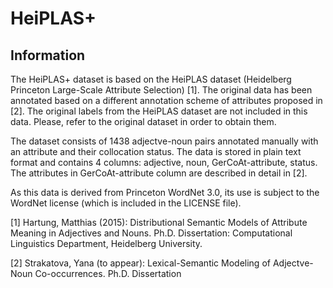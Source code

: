 # HeiPLAS+

## Information

The HeiPLAS+ dataset is based on the HeiPLAS dataset (Heidelberg Princeton Large-Scale Attribute Selection) [1]. The original data has been annotated based on a different annotation scheme of attributes proposed in [2]. The original labels from the HeiPLAS dataset are not included in this data. Please, refer to the original dataset in order to obtain them.

The dataset consists of 1438 adjectve-noun pairs annotated manually with an attribute and their collocation status. The data is stored in plain text format and contains 4 columns: adjective, noun, GerCoAt-attribute, status. The attributes in GerCoAt-attribute column are described in detail in [2].


As this data is derived from Princeton WordNet 3.0, its use is subject to
the WordNet license (which is included in the LICENSE file).

[1] Hartung, Matthias (2015): Distributional Semantic Models of Attribute
Meaning in Adjectives and Nouns. Ph.D. Dissertation: Computational
Linguistics Department, Heidelberg University.


[2] Strakatova, Yana (to appear): Lexical-Semantic Modeling of Adjectve-Noun Co-occurrences. Ph.D. Dissertation 

